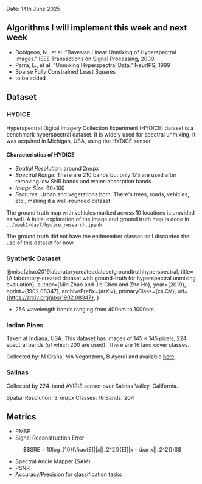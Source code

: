 Date: 14th June 2025

## Algorithms I will implement this week and next week

- Dobigeon, N., et al. "Bayesian Linear Unmixing of Hyperspectral Images." IEEE Transactions on Signal Processing, 2009.
- Parra, L., et al. "Unmixing Hyperspectral Data." NeurIPS, 1999
- Sparse Fully Constrained Least Squares
- to be added

## Dataset

### HYDICE

Hyperspectral Digital Imagery Collection Experiment (HYDICE) dataset is a benchmark hyperspectral dataset. It is widely used for spectral unmixing. It was acquired in Michigan, USA, using the HYDICE sensor.

#### Characteristics of HYDICE
- *Spatial Resolution*: around 2m/px
- *Spectral Range*: There are 210 bands but only 175 are used after removing low SNR bands and water-absorption bands.
- *Image Size*: 80x100
- *Features*: Urban and vegetations both. There's trees, roads, vehicles, etc., making it a well-rounded dataset.

The ground truth map with vehicles marked across 10 locations is provided as well. A initial exploration of the image and ground truth map is done in `../week1/day7/hydice_research.ipynb`

The ground truth did not have the endmember classes so I discarded the use of this dataset for now.

### Synthetic Dataset

@misc{zhao2019laboratorycreateddatasetgroundtruthhyperspectral,
      title={A laboratory-created dataset with ground-truth for hyperspectral unmixing evaluation}, 
      author={Min Zhao and Jie Chen and Zhe He},
      year={2019},
      eprint={1902.08347},
      archivePrefix={arXiv},
      primaryClass={cs.CV},
      url={https://arxiv.org/abs/1902.08347}, 
}

- 256 wavelength bands ranging from 400nm to 1000nm

### Indian Pines

Taken at Indiana, USA. This dataset has images of 145 × 145 pixels, 224 spectral bands (of which 200 are used). There are 16 land cover classes. 

Collected by: M Graña, MA Veganzons, B Ayerdi and available [here](https://www.ehu.eus/ccwintco/index.php/Hyperspectral_Remote_Sensing_Scenes).

### Salinas

Collected by 224-band AVIRIS sensor over Salinas Valley, California. 

Spatial Resolution: 3.7m/px
Classes: 16
Bands: 204

## Metrics

- RMSE
- Signal Reconstruction Error

$$SRE = 10log_{10}(\frac{E[||x||_2^2]}{E[||x - \bar x||_2^2]})$$
- Spectral Angle Mapper (SAM)
- PSNR
- Accuracy/Precision for classification tasks
